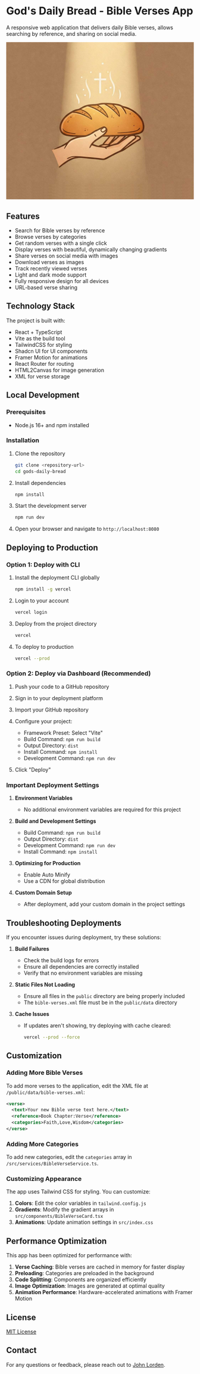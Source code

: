 
# God's Daily Bread - Bible Verses App

A responsive web application that delivers daily Bible verses, allows searching by reference, and sharing on social media.

![Bible Verses App Screenshot](./public/ogimage.jpg)

## Features

- Search for Bible verses by reference
- Browse verses by categories
- Get random verses with a single click
- Display verses with beautiful, dynamically changing gradients
- Share verses on social media with images
- Download verses as images
- Track recently viewed verses
- Light and dark mode support
- Fully responsive design for all devices
- URL-based verse sharing

## Technology Stack

The project is built with:
- React + TypeScript
- Vite as the build tool
- TailwindCSS for styling
- Shadcn UI for UI components
- Framer Motion for animations
- React Router for routing
- HTML2Canvas for image generation
- XML for verse storage

## Local Development

### Prerequisites

- Node.js 16+ and npm installed

### Installation

1. Clone the repository
   ```bash
   git clone <repository-url>
   cd gods-daily-bread
   ```

2. Install dependencies
   ```bash
   npm install
   ```

3. Start the development server
   ```bash
   npm run dev
   ```

4. Open your browser and navigate to `http://localhost:8080`

## Deploying to Production

### Option 1: Deploy with CLI

1. Install the deployment CLI globally
   ```bash
   npm install -g vercel
   ```

2. Login to your account
   ```bash
   vercel login
   ```

3. Deploy from the project directory
   ```bash
   vercel
   ```

4. To deploy to production
   ```bash
   vercel --prod
   ```

### Option 2: Deploy via Dashboard (Recommended)

1. Push your code to a GitHub repository

2. Sign in to your deployment platform

3. Import your GitHub repository

4. Configure your project:
   - Framework Preset: Select "Vite"
   - Build Command: `npm run build`
   - Output Directory: `dist`
   - Install Command: `npm install`
   - Development Command: `npm run dev`

5. Click "Deploy"

### Important Deployment Settings

1. **Environment Variables**
   - No additional environment variables are required for this project

2. **Build and Development Settings**
   - Build Command: `npm run build`
   - Output Directory: `dist`
   - Development Command: `npm run dev`
   - Install Command: `npm install`

3. **Optimizing for Production**
   - Enable Auto Minify
   - Use a CDN for global distribution

4. **Custom Domain Setup**
   - After deployment, add your custom domain in the project settings

## Troubleshooting Deployments

If you encounter issues during deployment, try these solutions:

1. **Build Failures**
   - Check the build logs for errors
   - Ensure all dependencies are correctly installed
   - Verify that no environment variables are missing

2. **Static Files Not Loading**
   - Ensure all files in the `public` directory are being properly included
   - The `bible-verses.xml` file must be in the `public/data` directory

3. **Cache Issues**
   - If updates aren't showing, try deploying with cache cleared:
     ```bash
     vercel --prod --force
     ```

## Customization

### Adding More Bible Verses

To add more verses to the application, edit the XML file at `/public/data/bible-verses.xml`:

```xml
<verse>
  <text>Your new Bible verse text here.</text>
  <reference>Book Chapter:Verse</reference>
  <categories>Faith,Love,Wisdom</categories>
</verse>
```

### Adding More Categories

To add new categories, edit the `categories` array in `/src/services/BibleVerseService.ts`.

### Customizing Appearance

The app uses Tailwind CSS for styling. You can customize:

1. **Colors**: Edit the color variables in `tailwind.config.js`
2. **Gradients**: Modify the gradient arrays in `src/components/BibleVerseCard.tsx`
3. **Animations**: Update animation settings in `src/index.css`

## Performance Optimization

This app has been optimized for performance with:

1. **Verse Caching**: Bible verses are cached in memory for faster display
2. **Preloading**: Categories are preloaded in the background
3. **Code Splitting**: Components are organized efficiently
4. **Image Optimization**: Images are generated at optimal quality
5. **Animation Performance**: Hardware-accelerated animations with Framer Motion

## License

[MIT License](./LICENSE)

## Contact

For any questions or feedback, please reach out to [John Lorden](https://itsme.johnlorden.online).
